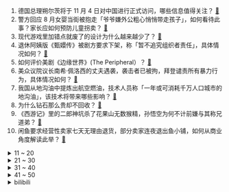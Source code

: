 1. 德国总理朔尔茨将于 11 月 4 日对中国进行正式访问，哪些信息值得关注？ [:link:](https://www.zhihu.com/question/563120922)
2. 警方回应 8 月女婴当街被抱走「爷爷嫌外公粗心悄悄带走孩子」，如何看待此事？家长应如何预防儿童拐卖？ [:link:](https://www.zhihu.com/question/562963831)
3. 现代游戏里加错点就废了的设计为什么越来越少了？ [:link:](https://www.zhihu.com/question/560342807)
4. 退休阿姨版《甄嬛传》被剧方要求下架，称「暂不追究组织者责任」，具体情况如何？ [:link:](https://www.zhihu.com/question/562752876)
5. 如何评价美剧《边缘世界》(The Peripheral）？ [:link:](https://www.zhihu.com/question/561755230)
6. 美众议院议长南希·佩洛西的丈夫遇袭，袭击者已被拘，拜登谴责所有暴力行为，具体情况如何？ [:link:](https://www.zhihu.com/question/563140487)
7. 我国从地沟油中提炼出航空燃油，技术人员称「一年或可消耗千万人口城市的地沟油」，该技术将带来哪些影响？ [:link:](https://www.zhihu.com/question/562997468)
8. 为什么钻石那么贵却不回收？ [:link:](https://www.zhihu.com/question/558363878)
9. 《西游记》里的二郎神坑杀了花果山无数猴精，孙悟空为何不计前嫌与其称兄道弟？ [:link:](https://www.zhihu.com/question/44016534)
10. 闲鱼要求经营性卖家七天无理由退货，部分卖家连夜退出鱼小铺，如何从商业角度解读此举？ [:link:](https://www.zhihu.com/question/559363666)
<details>
<summary>11 ~ 20</summary>

11. 如何评价樊振东 2-3 不敌奥恰洛夫，无缘新乡 WTT 世界杯四强？ [:link:](https://www.zhihu.com/question/563115493)
12. 乒乓球运动员为什么不有意发擦边球？ [:link:](https://www.zhihu.com/question/298566566)
13. 欧洲当初为什么要跟着美国制裁俄罗斯，把自己整成今天这个模样? [:link:](https://www.zhihu.com/question/560300935)
14. 为什么《英雄联盟》现在新出的英雄都很少叫外号了？ [:link:](https://www.zhihu.com/question/533496433)
15. 主人睡觉时，猫为什么过来闻？ [:link:](https://www.zhihu.com/question/474358188)
16. 目前大学讲师的待遇如何？ [:link:](https://www.zhihu.com/question/495127497)
17. 据报道称“浏览器内核有上千万行代码”，浏览器内核真的很复杂吗？ [:link:](https://www.zhihu.com/question/290767285)
18. 如何看待布林肯称拜登不打算在 G20 期间与普京会晤，因美方没有看到进行「有意义的外交活动」的空间？ [:link:](https://www.zhihu.com/question/563050934)
19. 如何评价P社新游《维多利亚3》发售一天后好评率褒贬不一仅有66%？ [:link:](https://www.zhihu.com/question/562861220)
20. 李诞、徐志胜、何广智、鸟鸟等多位脱口秀演员双 11 期间开直播间带货，反映了哪些行业趋势？ [:link:](https://www.zhihu.com/question/562858488)
</details>
<details>
<summary>21 ~ 30</summary>

21. 如何看待凭借“科技与狠活”走红的辛吉飞主动出面澄清食品添加剂问题？你是如何看待食品添加剂问题的？ [:link:](https://www.zhihu.com/question/562907269)
22. 如何看待 2022 年 10 月 28 日的股市？ [:link:](https://www.zhihu.com/question/562989088)
23. 让你心生厌恶的食物是什么？ [:link:](https://www.zhihu.com/question/468990798)
24. 2022 年有哪些值得推荐的手机？ [:link:](https://www.zhihu.com/question/514306954)
25. 韩美时隔5年将再次举行大规模空中演习，澳大利亚首次参加，将给朝鲜半岛的紧张局势带来什么影响？ [:link:](https://www.zhihu.com/question/562705677)
26. 在图书馆学习高效还是在宿舍? [:link:](https://www.zhihu.com/question/553272973)
27. 你的编程能力什么时候开始有了质的飞跃？ [:link:](https://www.zhihu.com/question/439209257)
28. 你经历过特别机缘巧合的事情吗？ [:link:](https://www.zhihu.com/question/399124721)
29. 说说你们最难忘哪一个姓？ [:link:](https://www.zhihu.com/question/379089339)
30. 欧盟达成历史性协议，将从 2035 年起禁止生产新的燃油车，这一协议将会产生哪些积极或消极影响？ [:link:](https://www.zhihu.com/question/562942003)
</details>
<details>
<summary>31 ~ 40</summary>

31. 如何评价索尼全画幅微单相机 a7r V (ILCE-7RM5)? [:link:](https://www.zhihu.com/question/562617660)
32. 年底应酬多，每次不得不喝酒，到底怎么才能正确有效的缓解酒后难受？ [:link:](https://www.zhihu.com/question/561172332)
33. 研究发现肝脏蛋白酶体是机体内的禁食时钟，单次禁食时长 16 小时或为优势方案，如何从医学角度进行解读？ [:link:](https://www.zhihu.com/question/562932706)
34. 装修中哪些东西一定要买好的？ [:link:](https://www.zhihu.com/question/544938809)
35. 女子杜撰遭拐骗赚流量被拘 7 日，如何看待网红「骗」流量这一操作？怎样规范这样的行为？ [:link:](https://www.zhihu.com/question/562729392)
36. 《一个人的武林》里别人真的打不过封于修吗？ [:link:](https://www.zhihu.com/question/346252868)
37. 二次元里的人不会觉得自己身处的世界的画风不对吗？ [:link:](https://www.zhihu.com/question/558699190)
38. 如何看待沙特王储被曝嘲讽拜登称他当副总统就没存在感，更喜欢特朗普？ [:link:](https://www.zhihu.com/question/562171360)
39. 2022 年双十一超值得入手的新风空调是哪款？ [:link:](https://www.zhihu.com/question/562709931)
40. 如何养成一副「妈生感」好皮肤？ [:link:](https://www.zhihu.com/question/562743945)
</details>
<details>
<summary>41 ~ 50</summary>

41. 135 个中等城市名单出炉，鹤岗被确定为中等城市，它是如何上榜的？中等城市未来发展前景如何？ [:link:](https://www.zhihu.com/question/562881455)
42. 秋冬适合做什么运动？有什么保暖小妙招？ [:link:](https://www.zhihu.com/question/562834759)
43. 2022双十一即将来临，有什么好物推荐吗？ [:link:](https://www.zhihu.com/question/558218946)
44. 有没有质量好一点的卫衣推荐？ [:link:](https://www.zhihu.com/question/514471324)
45. BALENCIAGA、adidas 等品牌和机构纷纷与 Kanye 划清界限，如何评价他最近的言行？ [:link:](https://www.zhihu.com/question/562283058)
46. 你有哪些在家里「活不过」五分钟的美食推荐？ [:link:](https://www.zhihu.com/question/561827200)
47. 22-23 赛季 NBA 独行侠 129:125 篮网，如何评价这场比赛？ [:link:](https://www.zhihu.com/question/562926444)
48. 如果你是陕西历史博物馆里的一件文物，每天在透明的玻璃柜里看着人来人往会想些什么？ [:link:](https://www.zhihu.com/question/562152146)
49. 游戏画质发展到真实之后，游戏会停止发展吗？ [:link:](https://www.zhihu.com/question/557656833)
50. 有什么适合上班摸鱼的网站吗？ [:link:](https://www.zhihu.com/question/37659535)
</details><details>
<summary>bilibili</summary>

1. 【何同学】快充伤电池？40部手机两年实验，告诉你最佳充电方式 [:link:](//www.bilibili.com/video/BV1X8411e7EJ)
2. 老婆：你现在都玩这么变态的吗！？ [:link:](//www.bilibili.com/video/BV1ce411G7XR)
3. 《原神》纳西妲角色PV——「生日快乐」 [:link:](//www.bilibili.com/video/BV1AG4y1h7Ap)
4. 鸡 你 太 美 官 方 M V [:link:](//www.bilibili.com/video/BV178411Y7QB)
5. "绘制两年半"《小鸡子图》坤坤九年在会鸡山，请网友鉴赏~ [:link:](//www.bilibili.com/video/BV1Ve4y147D2)
6. 这就是传说中的黑色黄金吗？ [:link:](//www.bilibili.com/video/BV1nV4y1G7k7)
7. 【原神·尘歌壶】免费复制|第一批共计11套方案分享 [:link:](//www.bilibili.com/video/BV1iR4y1Q7iS)
8. 警察：你接着说，我在听 [:link:](//www.bilibili.com/video/BV14K411U7fJ)
9. 假如相亲对象的好友是HR [:link:](//www.bilibili.com/video/BV1SW4y1E7Yb)
10. 🐓鸡你太美，但是团体版🐓【J-wings】 [:link:](//www.bilibili.com/video/BV11e4y1e7CY)
<details>
<summary>11 ~ 20</summary>

11. 【原神手书】激萌来袭！用团子大家族的方式打开原神二周年！ [:link:](//www.bilibili.com/video/BV1684y1B7Nm)
12. 斥资3000+，买了6把网吧倒闭电竞椅，一拆同事先吐了... [:link:](//www.bilibili.com/video/BV1nG4y1h7KT)
13. 《我肯定在几百年前就不爱学习》 [:link:](//www.bilibili.com/video/BV1914y157ML)
14. 就剩两箱了 [:link:](//www.bilibili.com/video/BV1Dg41187i7)
15. 鸡你太美，但是机械版玩具！ [:link:](//www.bilibili.com/video/BV1vP4y1S7xX)
16. 2008,为什么让我们如此难忘? [:link:](//www.bilibili.com/video/BV1Gg411h7rj)
17. 求求你别再玩假原神了！这才是真原神！修仙世界！ [:link:](//www.bilibili.com/video/BV1vG411L7mv)
18. 简单，太简单了 [:link:](//www.bilibili.com/video/BV13D4y1k7DX)
19. 关于我朋友被隔离了，我去帮她喂了几次猫这件事 [:link:](//www.bilibili.com/video/BV12t4y1u7oz)
20. 【花小烙】为什么蹲久了腿会麻出像电视雪花一样的感觉？ [:link:](//www.bilibili.com/video/BV11V4y1G7PZ)
</details>
<details>
<summary>21 ~ 30</summary>

21. 电子监听、全国断网，棱镜门背后，中国如何从末路狂奔到世界之巅 [:link:](//www.bilibili.com/video/BV1i14y157YV)
22. 《One Last Chicken》 [:link:](//www.bilibili.com/video/BV1je4y147J9)
23. 当代大学生精神状态良好 [:link:](//www.bilibili.com/video/BV1oP411A7bh)
24. 谁把世界杯偷走了？【硬核狠人41】 [:link:](//www.bilibili.com/video/BV1HV4y1G7sC)
25. 余 华 [:link:](//www.bilibili.com/video/BV1184y1B7Qr)
26. 【鱼肉肉】Love Live!（我们身处当下）差点就断更了~ [:link:](//www.bilibili.com/video/BV1yd4y1y7Bb)
27. 帅小伙为了美食，竟然真的进了监狱！！ [:link:](//www.bilibili.com/video/BV1WK411U7Jm)
28. 如果不能为兄弟报仇，朕纵然有这万里江山！又有什么意思 [:link:](//www.bilibili.com/video/BV1y14y157t6)
29. 教令院癫啊癫，原神3.2就在眼前！！ [:link:](//www.bilibili.com/video/BV1tg411z7AE)
30. 全世界排名第一的披萨!一年卖1260万！到底有多好吃？ [:link:](//www.bilibili.com/video/BV14m4y1F7D3)
</details>
<details>
<summary>31 ~ 40</summary>

31. 国产监狱测评 [:link:](//www.bilibili.com/video/BV1684y1B7VW)
32. 《明日方舟》限定干员「缄默德克萨斯」前瞻PV [:link:](//www.bilibili.com/video/BV19P411A7jC)
33. 德国室友初尝中国白酒，这是喝完后他大脑产生的变化 [:link:](//www.bilibili.com/video/BV1AP411P787)
34. 这新来的厨师也太会烧了吧！！！（流口水） [:link:](//www.bilibili.com/video/BV1Zd4y1k7vw)
35. 【许嵩×怀旧天龙】 天龙八部端游怀旧服主题曲《曼陀山庄》 [:link:](//www.bilibili.com/video/BV1UG411L7SW)
36. 这盘露馅儿的饺子，我想他可以吃一辈子 [:link:](//www.bilibili.com/video/BV1VG411j7gu)
37. 吹着风的正午 [:link:](//www.bilibili.com/video/BV1Lg411h7fR)
38. 千万不要随便帮别人求婚 [:link:](//www.bilibili.com/video/BV1PP411P71B)
39. 宿舍惊现眼镜蛇，还好有印度留学生，不然就被咬死了 [:link:](//www.bilibili.com/video/BV1mN4y1w7YG)
40. 顶级赶海！开1600米的深海盲盒，看最野的浮游生物！ [:link:](//www.bilibili.com/video/BV18P4y1S7Qg)
</details>
<details>
<summary>41 ~ 50</summary>

41. 【求求】对食文学：太监是没根的东西，受不住「情」 [:link:](//www.bilibili.com/video/BV1HR4y1Q7u6)
42. 漂流到荒岛，然后… [:link:](//www.bilibili.com/video/BV1bV4y1G7yi)
43. 利用物理bug来缩短通勤时间 | 生活小窍门 [:link:](//www.bilibili.com/video/BV1gD4y1k7Zp)
44. 细读经典：这是什么神仙剧本！好莱坞公路喜剧教科书 [:link:](//www.bilibili.com/video/BV1nP4y1S7cZ)
45. 这就是现实版律政俏佳人？ [:link:](//www.bilibili.com/video/BV1Zd4y1y7Fc)
46. 手工耿大哥给我寄了一部车… [:link:](//www.bilibili.com/video/BV15g411h7Ks)
47. 五杀挑战世界纪录：1分19秒！掌控命运的人只能是我自己！！ [:link:](//www.bilibili.com/video/BV1s14y1L74r)
48. 东土大唐来的喵星人 [:link:](//www.bilibili.com/video/BV1a8411a71f)
49. 《凡人修仙传》？我从来没见过这么平平无奇的男主角！ [:link:](//www.bilibili.com/video/BV1mm4y1w7pW)
50. 假如谈恋爱需要面试 [:link:](//www.bilibili.com/video/BV1RK411D79L)
</details>
<details>
<summary>51 ~ 60</summary>

51. 仨战士自助餐从头吃到尾，征服后厨！ [:link:](//www.bilibili.com/video/BV13e4y1278b)
52. 给敌人做了一个减速带！【汽油桶快乐阴人流#17】 [:link:](//www.bilibili.com/video/BV1We4y1e7yA)
53. 全程高血压，寻找网络骂战的五种源头 [:link:](//www.bilibili.com/video/BV1Rg41187ad)
54. 我不接受21世纪出现这样的艺术... [:link:](//www.bilibili.com/video/BV11R4y1Q7UK)
55. 猖狂我认！驴？？？ [:link:](//www.bilibili.com/video/BV14m4y1F7UG)
56. 无了个大语 [:link:](//www.bilibili.com/video/BV1v8411a7gK)
57. 没说过话还喜欢带耳机、这条视频可以证明我不是聋哑女孩 [:link:](//www.bilibili.com/video/BV1FP411P7Cq)
58. 好好做视频得了！没事别老猜观众心理！ [:link:](//www.bilibili.com/video/BV1814y1L78K)
59. 真诚，是永远的必杀技 [:link:](//www.bilibili.com/video/BV1c8411v73v)
60. 昨晚上做了个梦，今天复原一下给大家看看...... [:link:](//www.bilibili.com/video/BV1qd4y1y7cv)
</details>
<details>
<summary>61 ~ 70</summary>

61. 或是最后一次😭癌症晚期日本音乐家坂本龙一将直播钢琴独奏音乐会 [:link:](//www.bilibili.com/video/BV1WK411D7be)
62. 想要更快甩掉腰间赘肉，做这个运动（无跑跳） [:link:](//www.bilibili.com/video/BV15R4y1Q7xD)
63. 没来广东之前，根本没想到，还有这种鸡… [:link:](//www.bilibili.com/video/BV1te4y147qp)
64. 双马尾学妹的「叮叮当当」~ [:link:](//www.bilibili.com/video/BV1Xe4y177QL)
65. 你真的会买电影票吗？0元购到上百元，电影票都差在哪了？ [:link:](//www.bilibili.com/video/BV16V4y1G7qr)
66. 《  荧师傅 ，切 她 中 路 ！  》 [:link:](//www.bilibili.com/video/BV1Ze4y1e7kP)
67. 重生回到三国，我在逆袭之路上步步惊心...【打泥泥】 [:link:](//www.bilibili.com/video/BV14P4y1S7WA)
68. 【丧病中配】如果2077的CV来配音《赛博朋克：边缘行者》（第四话） [:link:](//www.bilibili.com/video/BV1ZK411D7XT)
69. 他是一名没有心跳的脱口秀演员 [:link:](//www.bilibili.com/video/BV1ge4y147vV)
70. 《二次元游戏现状》 [:link:](//www.bilibili.com/video/BV1DK411D7df)
</details>
<details>
<summary>71 ~ 80</summary>

71. 第一次看原神pv气成这样！！！ [:link:](//www.bilibili.com/video/BV1H8411a7jQ)
72. 【10月/米津玄师/官方MV/中日歌词】电锯人OP主题曲「KICK BACK」官方MV【MCE汉化组】 [:link:](//www.bilibili.com/video/BV1pt4y1T7V3)
73. 现在开一家网吧真的赚钱吗？我开一家呆一周给你答案 [:link:](//www.bilibili.com/video/BV1aP411P7dV)
74. 深夜睡不着，感慨很多，跟各位兄弟姐妹分享！ [:link:](//www.bilibili.com/video/BV1cm4y1A7tw)
75. 浅弹一下 [:link:](//www.bilibili.com/video/BV1rm4y1w77M)
76. 小当家：啊对对对！我三次元就是这样做菜的！ [:link:](//www.bilibili.com/video/BV1ZG411w73Q)
77. 南昌.山河一朵 厨子探店¥1？76 [:link:](//www.bilibili.com/video/BV1Ym4y1F76y)
78. 【原神配音】芜湖~莱宝和我一样~（doge）「原作者已授权」 [:link:](//www.bilibili.com/video/BV11P411A7rM)
79. 美女深夜吃了60个包子7碗汤,竟然还没饱! [:link:](//www.bilibili.com/video/BV1dm4y1w7z8)
80. 海月：敢不敢在中路单挑？？ [:link:](//www.bilibili.com/video/BV1Xd4y1y7Tq)
</details>
<details>
<summary>81 ~ 90</summary>

81. 刘宪华这清唱的太不真实了！开口就像假的！自带混音 [:link:](//www.bilibili.com/video/BV1zg411z7ed)
82. 【原神】你是怎么说服雷电将军陪你拍这个视频的？ [:link:](//www.bilibili.com/video/BV1Ad4y1y7sF)
83. 【散人】国产悬疑恐怖《筒楼异事》 居民楼内的离奇事件（完结共3P） [:link:](//www.bilibili.com/video/BV1YR4y1Q77R)
84. 分享一个练腹肌的小技巧，大家试试有用告诉我下哈哈 [:link:](//www.bilibili.com/video/BV1Fe4y1v7vw)
85. 这还能是....数码宝贝？！异世界暴龙兽再就业生活 [:link:](//www.bilibili.com/video/BV1h8411a7YL)
86. 高校一公猫吵不过母猫，慢动作逃跑被围观学生群嘲 [:link:](//www.bilibili.com/video/BV1ER4y1Q7WR)
87. 乘风高歌，冒险启航 |《空之要塞：启航》公测启航曲正式上线 [:link:](//www.bilibili.com/video/BV1KG4y1h7mJ)
88. 【医学博士】洗了20多年澡，原来都洗错了！I 到底多久洗一次澡最合理？ [:link:](//www.bilibili.com/video/BV1gR4y1Q7bF)
89. 女友第一次玩恐怖游戏，人麻了... [:link:](//www.bilibili.com/video/BV18g411z7KT)
90. 如何判断一名资深程序员 [:link:](//www.bilibili.com/video/BV1ht4y1u76n)
</details>
<details>
<summary>91 ~ 100</summary>

91. 【罗汉鬼套路】钢筋铁骨老妇女3.0 无限成长祸乱人间！ [:link:](//www.bilibili.com/video/BV1i14y157bW)
92. 你绝对没吃过的铁板豆腐！ [:link:](//www.bilibili.com/video/BV1CK411U7Rc)
93. 宫斗哪有和姐妹打麻将有意思 [:link:](//www.bilibili.com/video/BV1dD4y1r7cP)
94. 老外第一次吃中国零食，吃了一口，竟然大喊CHINA NO.1 ？！ [:link:](//www.bilibili.com/video/BV1x84y1B765)
95. 《诶我！好兄弟！》 [:link:](//www.bilibili.com/video/BV1iR4y1Q7rz)
96. 孝顺女儿，找一堆up主爆改老爸礼物，结局太震撼.... [:link:](//www.bilibili.com/video/BV1kG411L7v7)
97. 去阳澄湖买了100只大闸蟹，全家老小吃了三天三夜 [:link:](//www.bilibili.com/video/BV1s8411a7xx)
98. 买东西一定要看大小... [:link:](//www.bilibili.com/video/BV1vg411z7hh)
99. 【徐涛】不再犹豫！每年约定好的歌来啦！ [:link:](//www.bilibili.com/video/BV1ve4y177o9)
100. 花费一个月时间，帅小伙终于做出心仪的轻乳酪蛋糕了！ [:link:](//www.bilibili.com/video/BV1z84y1B7JF)
</details></details>